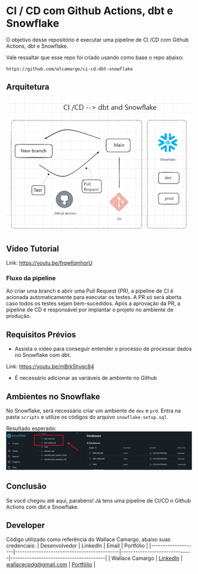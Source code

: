 # CI / CD com Github Actions, dbt e Snowflake
O objetivo desse repositório é executar uma pipeline de CI /CD com Github Actions, dbt e Snowflake.

Vale ressaltar que esse repo foi criado usando como base o repo abaixo:

```
https://github.com/wlcamargo/ci-cd-dbt-snowflake
```

## Arquitetura
![image](assets/ci-cd-dbt-snowflake.png)

## Video Tutorial
Link: https://youtu.be/frqwfqmhorU

### Fluxo da pipeline
Ao criar uma branch e abrir uma Pull Request (PR), a pipeline de CI é acionada automaticamente para executar os testes. A PR só será aberta caso todos os testes sejam bem-sucedidos. Após a aprovação da PR, a pipeline de CD é responsável por implantar o projeto no ambiente de produção.


## Requisitos Prévios

* Assista o vídeo para conseguir entender o processo de processar dados no Snowflake com dbt.

Link: https://youtu.be/mBrk5hvqc84

* É necessário adicionar as variáveis de ambiente no Github

## Ambientes no Snowflake
No Snowflake, será necessário criar um ambiente de ```dev``` e ```prd```. Entra na pasta ```scripts``` e utilize os códigos do arquivo ```snowflake-setup.sql```. 

Resultado esperado:
![image](assets/result-databases-snowflake.png)

## Conclusão
Se você chegou até aqui, parabéns! Já tens uma pipeline de CI/CD n Github Actions com dbt e Snowflake.

## Developer
Código utilizado como referência do Wallace Camargo, abaixo suas credenciais:
| Desenvolvedor      | LinkedIn                                   | Email                        | Portfólio                              |
|--------------------|--------------------------------------------|------------------------------|----------------------------------------|
| Wallace Camargo    | [LinkedIn](https://www.linkedin.com/in/wallace-camargo-35b615171/) | wallacecpdg@gmail.com        | [Portfólio](https://wlcamargo.github.io/)   |
